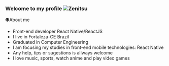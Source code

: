 ### Welcome to my profile ![Zenitsu](https://i.pinimg.com/originals/e6/64/67/e664672a267f979bcee86fa800849a71.gif)

👽About me
  - Front-end developer React Native/ReactJS
  - I live in Fortaleza-CE Brazil
  - Graduated in Computer Engineering
  - I am focusing my studies in front-end mobile technologies: React Native
  - Any help, tips or sugestions is allways welcome
  - I love music, sports, watch anime and play video games
  
  

<!--
**lucas-militao/lucas-militao** is a ✨ _special_ ✨ repository because its `README.md` (this file) appears on your GitHub profile.

Here are some ideas to get you started:

- 🔭 I’m currently working on ...
- 🌱 I’m currently learning ...
- 👯 I’m looking to collaborate on ...
- 🤔 I’m looking for help with ...
- 💬 Ask me about ...
- 📫 How to reach me: ...
- 😄 Pronouns: ...
- ⚡ Fun fact: ...
-->
